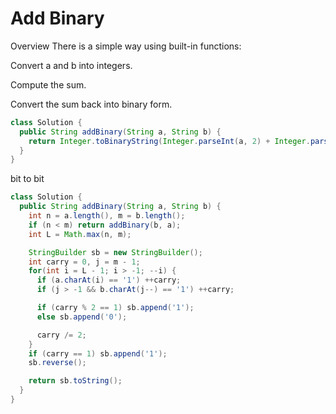# Add Binary
Overview
There is a simple way using built-in functions:

Convert a and b into integers.

Compute the sum.

Convert the sum back into binary form.

```java
class Solution {
  public String addBinary(String a, String b) {
    return Integer.toBinaryString(Integer.parseInt(a, 2) + Integer.parseInt(b, 2));
  }
}
```
bit to bit
```java
class Solution {
  public String addBinary(String a, String b) {
    int n = a.length(), m = b.length();
    if (n < m) return addBinary(b, a);
    int L = Math.max(n, m);

    StringBuilder sb = new StringBuilder();
    int carry = 0, j = m - 1;
    for(int i = L - 1; i > -1; --i) {
      if (a.charAt(i) == '1') ++carry;
      if (j > -1 && b.charAt(j--) == '1') ++carry;

      if (carry % 2 == 1) sb.append('1');
      else sb.append('0');

      carry /= 2;
    }
    if (carry == 1) sb.append('1');
    sb.reverse();

    return sb.toString();
  }
}
```
